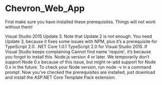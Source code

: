 # Chevron_Web_App
First make sure you have installed these prerequisites. Things will not work without them!

Visual Studio 2015 Update 3. Note that Update 2 is not enough. You need Update 3, because it fixes some issues with NPM, plus it’s a prerequisite for TypeScript 2.0.
.NET Core 1.0.1
TypeScript 2.0 for Visual Studio 2015. If Visual Studio keeps complaining Cannot find name 'require', it’s because you forgot to install this.
Node.js version 4 or later. We temporarily don’t support Node 0.x because of this issue, but might re-add support for Node 0.x in the future. To check your Node version, run node -v in a command prompt.
Now you’ve checked the prerequisites are installed, just download and install the ASP.NET Core Template Pack extension.
